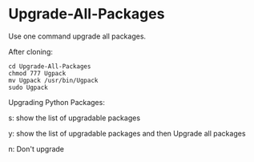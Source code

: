 # Upgrade-All-Packages

Use one command upgrade all packages.

After cloning:

```
cd Upgrade-All-Packages
chmod 777 Ugpack
mv Ugpack /usr/bin/Ugpack
sudo Ugpack
```

Upgrading Python Packages:

s: show the list of upgradable packages

y: show the list of upgradable packages and then Upgrade all packages

n: Don't upgrade
